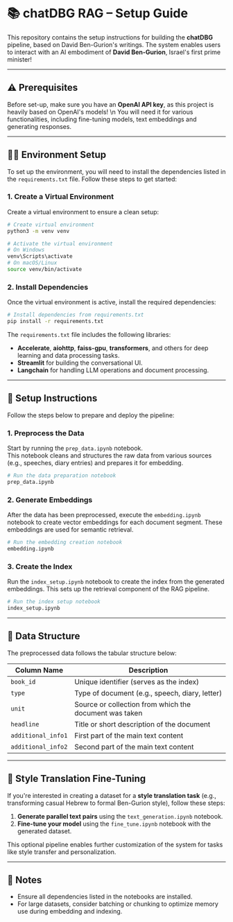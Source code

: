 # 📚 chatDBG RAG – Setup Guide

This repository contains the setup instructions for building the **chatDBG** pipeline, based on David Ben-Gurion's writings. The system enables users to interact with an AI embodiment of **David Ben-Gurion**, Israel's first prime minister!

---

## ⚠️ Prerequisites

Before set-up, make sure you have an **OpenAI API key**, as this project is heavily based on OpenAI's models! \n
You will need it for various functionalities, including fine-tuning models, text embeddings and generating responses.

---

## 🧑‍💻 Environment Setup

To set up the environment, you will need to install the dependencies listed in the `requirements.txt` file. Follow these steps to get started:

### 1. Create a Virtual Environment

Create a virtual environment to ensure a clean setup:

```bash
# Create virtual environment
python3 -m venv venv

# Activate the virtual environment
# On Windows
venv\Scripts\activate
# On macOS/Linux
source venv/bin/activate
```

### 2. Install Dependencies

Once the virtual environment is active, install the required dependencies:

```bash
# Install dependencies from requirements.txt
pip install -r requirements.txt
```

The `requirements.txt` file includes the following libraries:

- **Accelerate**, **aiohttp**, **faiss-gpu**, **transformers**, and others for deep learning and data processing tasks.
- **Streamlit** for building the conversational UI.
- **Langchain** for handling LLM operations and document processing.

---

## 🔧 Setup Instructions

Follow the steps below to prepare and deploy the pipeline:

### 1. Preprocess the Data

Start by running the `prep_data.ipynb` notebook.  
This notebook cleans and structures the raw data from various sources (e.g., speeches, diary entries) and prepares it for embedding.

```bash
# Run the data preparation notebook
prep_data.ipynb
```

### 2. Generate Embeddings

After the data has been preprocessed, execute the `embedding.ipynb` notebook to create vector embeddings for each document segment. These embeddings are used for semantic retrieval.

```bash
# Run the embedding creation notebook
embedding.ipynb
```

### 3. Create the Index

Run the `index_setup.ipynb` notebook to create the index from the generated embeddings. This sets up the retrieval component of the RAG pipeline.

```bash
# Run the index setup notebook
index_setup.ipynb
```

---

## 📁 Data Structure

The preprocessed data follows the tabular structure below:

| Column Name        | Description                                                     |
|--------------------|-----------------------------------------------------------------|
| `book_id`          | Unique identifier (serves as the index)                         |
| `type`             | Type of document (e.g., speech, diary, letter)                  |
| `unit`             | Source or collection from which the document was taken          |
| `headline`         | Title or short description of the document                      |
| `additional_info1` | First part of the main text content                             |
| `additional_info2` | Second part of the main text content                            |

---

## 🧪 Style Translation Fine-Tuning

If you're interested in creating a dataset for a **style translation task** (e.g., transforming casual Hebrew to formal Ben-Gurion style), follow these steps:

1. **Generate parallel text pairs** using the `text_generation.ipynb` notebook.
2. **Fine-tune your model** using the `fine_tune.ipynb` notebook with the generated dataset.

This optional pipeline enables further customization of the system for tasks like style transfer and personalization.

---

## 📝 Notes

- Ensure all dependencies listed in the notebooks are installed.
- For large datasets, consider batching or chunking to optimize memory use during embedding and indexing.

